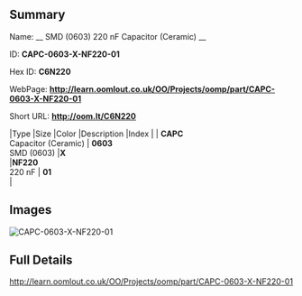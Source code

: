 

## Summary
 
Name: __ SMD (0603) 220 nF Capacitor (Ceramic) __

ID: __CAPC-0603-X-NF220-01__

Hex ID: __C6N220__

WebPage: __http://learn.oomlout.co.uk/OO/Projects/oomp/part/CAPC-0603-X-NF220-01__

Short URL: __http://oom.lt/C6N220__


|Type   |Size   |Color   |Description   |Index   |
| __CAPC__ <br>Capacitor (Ceramic)  | __0603__<br>SMD (0603)   |__X__<br>    |__NF220__<br>220 nF    | __01__<br>  |


## Images
![CAPC-0603-X-NF220-01](http://oomlout.com/oomp-gen/parts/CAPC-0603-X-NF220-01/CAPC-0603-X-NF220-01_420.jpg)

## Full Details

 http://learn.oomlout.co.uk/OO/Projects/oomp/part/CAPC-0603-X-NF220-01

